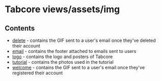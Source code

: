 # Tabcore views/assets/img

## Contents

- [delete](https://github.com/ccapdev1920T2/s11g5/blob/master/views/assets/img/delete) - contains the GIF sent to a user's email once they've deleted their account
- [email](https://github.com/ccapdev1920T2/s11g5/blob/master/views/assets/img/email) - contains the footer attached to emails sent to users
- [logo](https://github.com/ccapdev1920T2/s11g5/blob/master/views/assets/img/logo) - contains the logo and posters of Tabcore
- [tutorial](https://github.com/ccapdev1920T2/s11g5/blob/master/views/assets/img/tutorial) - contains the photos used in the tutorial
- [welcome](https://github.com/ccapdev1920T2/s11g5/blob/master/views/assets/img/welcome) - contains the GIF sent to a user's email once they've registered their account
